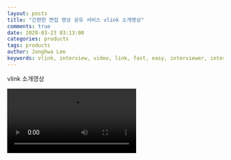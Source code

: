 ```yaml
---
layout: posts
title: "간편한 면접 영상 공유 서비스 vlink 소개영상"
comments: true
date: 2020-03-23 03:13:00
categories: products
tags: products
author: Jonghwa Lee
keywords: vlink, interview, video, link, fast, easy, interviewer, interviewee, genesislab, video, 브이링크, 비디오, 링크, 면접, 빠르고, 간편한, 면접자, 구직자, 제네시스랩, 소개영상
---
```

vlink 소개영상

<video class="center full-width" controls autoplay>
  <source src="https://s3.us-west-2.amazonaws.com/secure.notion-static.com/717a2a4e-f68f-47d1-8978-9ffc11b81634/vlink_v2.mp4?X-Amz-Algorithm=AWS4-HMAC-SHA256&X-Amz-Credential=ASIAT73L2G45MLUT7SSQ%2F20200325%2Fus-west-2%2Fs3%2Faws4_request&X-Amz-Date=20200325T030531Z&X-Amz-Expires=86400&X-Amz-Security-Token=IQoJb3JpZ2luX2VjEHAaCXVzLXdlc3QtMiJIMEYCIQCTwrLF0p9wLhUc5ew8UeI253wjr6XfkctTd9XY4yCcTQIhANgriiFdFMSPC6WiKHm%2BxkQEZq4JMcDosZGgbnKe7eS8KrQDCGkQABoMMjc0NTY3MTQ5MzcwIgxIfHdwKUjVXy29IcoqkQOwGBp8MVjlf5uVYdtAyGVSxf6SNKnF72SOZMXbbog7q0ZR3o4OBxKpjqOvs1njOljf5pDkNU3SA%2F%2FiWoU2HJiAvBzpNNaa%2FipZllehLWNbbXJF9cUNAih%2FVC6bwEk5LSWHhjGGD2U75xyWq%2FkJFfMqtiJ6%2F7%2B6J7bxF84EJeB7ghnb5QVkIuKgRkeo0icObrdF%2Fstev6QKjiYebgEcxIp1AHthe1LG8vAk6na3nVH9TpbDWlyGkMZzTdNe10m%2BrMblaUr%2Bo4vnuH3pSUR0n7nb2E0NIwY33Mzky%2BZJqxlZsLlaSW8HZZK%2B6g%2BeHqI5N4RQViMOjKicZuS0v%2BI%2BbQ8GF2%2F%2F4lFs%2B96BEmRjrsf5iGRQ6FsxH2IHcN3IQ6Y4XDBnUItiWaeiruiKLibAH%2F%2FJcFv3hMew4N5ZytiIsMb0c2etH7MQ0EbCtZRn3IFvL1M5nR9CGsjVewizV8N%2BRaZeqZbDPQw9OvkEyPSCIjf%2B7%2F7IHvR1y8nmGFhlzJhfGhVjw2hRniSsqXUgroWTpj6IzjCrr%2BrzBTrqAZ7uk4xf1gUzVTx7HzoVo7udVh7f9Gl4tDgBHFQ1JBafNVz4lCBjD8MRPpQcAHd4TTxjcKo1xA1nkZGSKsIzorL264SPBEzMDjvFEkk4Pz8i5nVkTXRWcDWR0xIKkx%2FO0XQsZ73srChITmhYd%2By4fUDR%2BM0b0vonlHT%2B%2BSZ5qvXvkj6P0iHCfFREcH9hpHe7SHC0ivwlW5UJsY%2F0BwiLwrJ4ZihiyDysIxaQH7pyA9l1USqvBRxmDKU%2F6L%2FEf1bCHcWR8IHxH3pC42Sb0%2BtC69rTjDsPWu%2FyhX9bEJD8erzqYGOV2Vxt5DsMkw%3D%3D&X-Amz-Signature=65e17366b8fc608ba36b3ad1e0175042112cdee57154b95a674477f843a647e5&X-Amz-SignedHeaders=host&response-content-disposition=filename%20%3D%22vlink_v2.mp4%22" type="video/mp4">
</video>